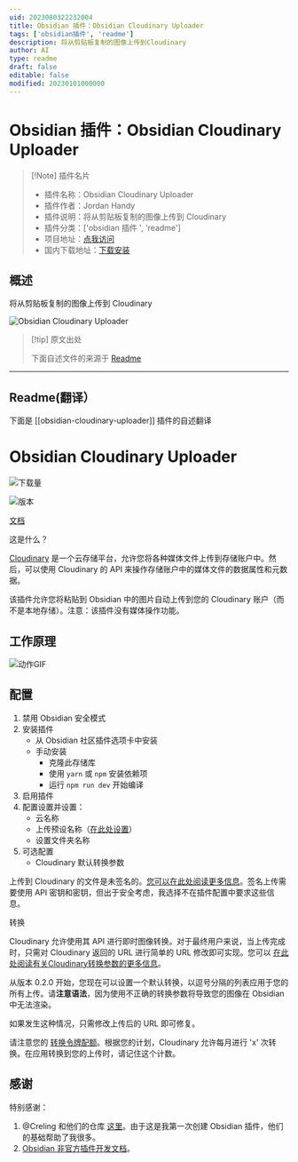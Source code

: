 ```yaml
---
uid: 2023080322232004
title: Obsidian 插件：Obsidian Cloudinary Uploader
tags: ['obsidian插件', 'readme']
description: 将从剪贴板复制的图像上传到Cloudinary
author: AI
type: readme
draft: false
editable: false
modified: 20230101000000
---
```


# Obsidian 插件：Obsidian Cloudinary Uploader

> [!Note] 插件名片
> - 插件名称：Obsidian Cloudinary Uploader
> - 插件作者：Jordan Handy
> - 插件说明：将从剪贴板复制的图像上传到 Cloudinary
> - 插件分类：['obsidian 插件 ', 'readme']
> - 项目地址：[点我访问](https://github.com/jordanhandy/obsidian-cloudinary-uploader)
> - 国内下载地址：[下载安装](https://pkmer.cn/products/plugin/pluginMarket/?obsidian-cloudinary-uploader)

## 概述

将从剪贴板复制的图像上传到 Cloudinary

![Obsidian Cloudinary Uploader](https://cdn.pkmer.cn/covers/obsidian-cloudinary-uploader.gif!pkmer)

> [!tip] 原文出处
>
>下面自述文件的来源于 [Readme](https://ghproxy.net/https://raw.githubusercontent.com/jordanhandy/obsidian-cloudinary-uploader/main/README.md)

---

## Readme(翻译）

下面是 [[obsidian-cloudinary-uploader]] 插件的自述翻译

# Obsidian Cloudinary Uploader

![下载量](https://img.shields.io/github/downloads/jordanhandy/obsidian-cloudinary-uploader/main.js.svg)

![版本](https://img.shields.io/github/manifest-json/v/jordanhandy/obsidian-cloudinary-uploader?color=blue)

[文档](https://jordanhandy.github.io/obsidian-cloudinary-uploader/)

这是什么？

[Cloudinary](https://cloudinary.com/) 是一个云存储平台，允许您将各种媒体文件上传到存储账户中。然后，可以使用 Cloudinary 的 API 来操作存储账户中的媒体文件的数据属性和元数据。

该插件允许您将粘贴到 Obsidian 中的图片自动上传到您的 Cloudinary 账户（而不是本地存储）。注意：该插件没有媒体操作功能。

## 工作原理

![动作GIF](https://res.cloudinary.com/dakfccuv5/image/upload/v1636859613/Nov-13-2021_22-11-40_bpei0d.gif)

## 配置

1. 禁用 Obsidian 安全模式
2. 安装插件
    - 从 Obsidian 社区插件选项卡中安装
    - 手动安装
        - 克隆此存储库
        - 使用 `yarn` 或 `npm` 安装依赖项
        - 运行 `npm run dev` 开始编译
3. 启用插件
4. 配置设置并设置：
    - 云名称
    - 上传预设名称（[在此处设置](https://cloudinary.com/documentation/upload_presets)）
    - 设置文件夹名称
5. 可选配置
    - Cloudinary 默认转换参数

上传到 Cloudinary 的文件是未签名的。[您可以在此处阅读更多信息](https://cloudinary.com/documentation/upload_images#unsigned_upload)。签名上传需要使用 API 密钥和密钥，但出于安全考虑，我选择不在插件配置中要求这些信息。

转换

Cloudinary 允许使用其 API 进行即时图像转换。对于最终用户来说，当上传完成时，只需对 Cloudinary 返回的 URL 进行简单的 URL 修改即可实现。您可以 [在此处阅读有关Cloudinary转换参数的更多信息](https://cloudinary.com/documentation/transformation_reference)。

从版本 0.2.0 开始，您现在可以设置一个默认转换，以逗号分隔的列表应用于您的所有上传。请**注意语法**，因为使用不正确的转换参数将导致您的图像在 Obsidian 中无法渲染。

如果发生这种情况，只需修改上传后的 URL 即可修复。

请注意您的 [转换令牌配额](https://cloudinary.com/blog/understanding_cloudinary_s_transformation_quotas)。根据您的计划，Cloudinary 允许每月进行 'x' 次转换。在应用转换到您的上传时，请记住这个计数。

## 感谢

特别感谢：

1. @Creling 和他们的仓库 [这里](https://github.com/Creling/obsidian-image-uploader)。由于这是我第一次创建 Obsidian 插件，他们的基础帮助了我很多。
2. [Obsidian 非官方插件开发文档](https://marcus.se.net/obsidian-plugin-docs/)。



